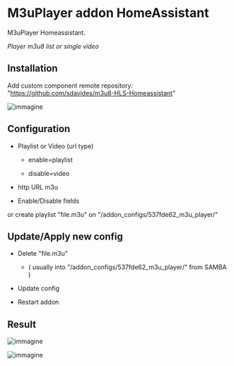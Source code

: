 # M3uPlayer addon HomeAssistant

  M3uPlayer Homeassistant.

  *Player m3u8 list or single video*

## Installation

Add custom component remote repository:
"https://github.com/sdavides/m3u8-HLS-Homeassistant"


![immagine](https://github.com/user-attachments/assets/1f100850-d7db-40ca-a036-97254154b408)


## Configuration

  * Playlist or Video (url type)
  
    * enable=playlist
      
     * disable=video

  * http URL m3u

  * Enable/Disable fields

  or create playlist "file.m3u" on "/addon_configs/537fde62_m3u_player/"

## Update/Apply new config

  * Delete "file.m3u"
    
    * ( usually into "/addon_configs/537fde62_m3u_player/" from SAMBA )

  * Update config

  * Restart addon


     
## Result

![immagine](https://github.com/user-attachments/assets/4d431123-cc07-4aec-bd4a-88bc0c2f7635)

![immagine](https://github.com/user-attachments/assets/b8aa32d7-1de8-4705-ae04-94cfbf6e83af)

